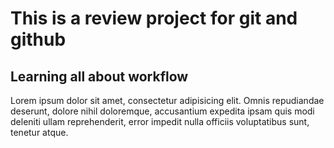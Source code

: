 # This is a review project for git and github

## Learning all about workflow

Lorem ipsum dolor sit amet, consectetur adipisicing elit. Omnis repudiandae deserunt, dolore nihil doloremque, accusantium expedita ipsam quis modi deleniti ullam reprehenderit, error impedit nulla officiis voluptatibus sunt, tenetur atque.